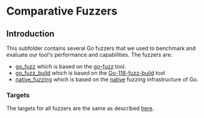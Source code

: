# Comparative Fuzzers

## Introduction
This subfolder contains several Go fuzzers that we used to benchmark and evaluate our tool's performance and capabilities.
The fuzzers are:
- [go_fuzz](./go_fuzz) which is based on the [go-fuzz](https://github.com/dvyukov/go-fuzz) tool.
- [go_fuzz_build](./go_fuzz_build/) which is based on the [Go-118-fuzz-build](https://github.com/AdamKorcz/go-118-fuzz-build) tool
- [native_fuzzing](./native_fuzzing/) which is based on the [native](https://go.dev/doc/security/fuzz/) fuzzing infrastructure of Go.

### Targets
The targets for all fuzzers are the same as described [here](../harnesses/README.md).